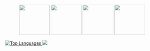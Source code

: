 <p align="center">
  <img src="https://upload.wikimedia.org/wikipedia/commons/thumb/a/a7/React-icon.svg/2300px-React-icon.svg.png" alt="" width="100">
  <img src="https://raw.githubusercontent.com/react-icons/react-icons/master/react-icons.svg" alt="" width="100">
  <img src="https://upload.wikimedia.org/wikipedia/commons/thumb/a/a7/React-icon.svg/2300px-React-icon.svg.png" alt="" width="100">
  <img src="https://raw.githubusercontent.com/react-icons/react-icons/master/react-icons.svg" alt="" width="100">
</p>


<a href="https://github.com/anuraghazra/github-readme-stats">
    <img src="https://github-readme-stats.vercel.app/api/top-langs/?username=Veronica-Kodehode&show_icons=true&theme=synthwave" alt="Top Languages">
  </a>
<a href="https://github.com/anuraghazra/github-readme-stats">
  <img src="https://github-readme-stats.vercel.app/api?username=Veronica-Kodehode&layout=compact&show_icons=true&theme=transparent">
 </a>

